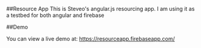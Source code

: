 ##Resource App
This is Steveo's angular.js resourcing app. I am using it as a testbed for both angular and firebase

##Demo

You can view a live demo at: https://resourceapp.firebaseapp.com/
